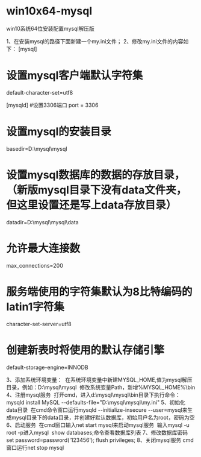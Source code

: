 # win10x64-mysql
win10系统64位安装配置mysql解压版

1、在安装mysql的路径下面新建一个my.ini文件；
2、修改my.ini文件的内容如下：
[mysql]
# 设置mysql客户端默认字符集
default-character-set=utf8
  
[mysqld]
#设置3306端口
port = 3306
# 设置mysql的安装目录
basedir=D:\mysql\mysql
# 设置mysql数据库的数据的存放目录，（新版mysql目录下没有data文件夹，但这里设置还是写上data存放目录）
datadir=D:\mysql\mysql\data  
# 允许最大连接数
max_connections=200
# 服务端使用的字符集默认为8比特编码的latin1字符集
character-set-server=utf8
# 创建新表时将使用的默认存储引擎
default-storage-engine=INNODB

3、添加系统环境变量：
  在系统环境变量中新建MYSQL_HOME,值为mysql解压目录，例如：D:\mysql\mysql
  修改系统变量Path，新增%MYSQL_HOME%\bin
4、注册mysql服务
  打开cmd，进入d:\mysql\mysql\bin目录下执行命令：mysqld install MySQL --defaults-file="D:\mysql\mysql\my.ini"
5、初始化data目录
  在cmd命令窗口运行mysqld --initialize-insecure --user=mysql来生成mysql目录下的data目录，并创建好默认数据库，初始用户名为root，密码为空
6、启动服务
  在cmd窗口输入net start mysql来启动mysql服务
  输入mysql -u root -p进入mysql
  show databases;命令查看数据库列表
7、修改数据库密码
  set password=password('123456');
  flush privileges;
8、关闭mysql服务
  cmd窗口运行net stop mysql
